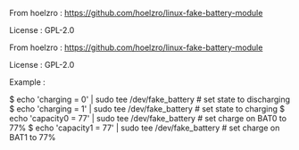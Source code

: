 From hoelzro : https://github.com/hoelzro/linux-fake-battery-module

License : GPL-2.0

From hoelzro : https://github.com/hoelzro/linux-fake-battery-module

License : GPL-2.0

Example :

$ echo 'charging = 0' | sudo tee /dev/fake_battery # set state to discharging
$ echo 'charging = 1' | sudo tee /dev/fake_battery # set state to charging
$ echo 'capacity0 = 77' | sudo tee /dev/fake_battery # set charge on BAT0 to 77%
$ echo 'capacity1 = 77' | sudo tee /dev/fake_battery # set charge on BAT1 to 77%
